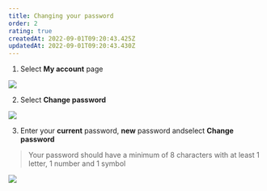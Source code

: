 ```yaml
---
title: Changing your password
order: 2
rating: true
createdAt: 2022-09-01T09:20:43.425Z
updatedAt: 2022-09-01T09:20:43.430Z
---
```

1. Select **My account** page

![](/img/editing-profile_1.png)

2. Select **Change password**

![](/img/changing-password_2.png)

3. Enter your **current** password, **new** password andselect **Change password**

> Your password should have a minimum of 8 characters with at least 1 letter, 1 number and 1 symbol

![](/img/changing-password_3.png)
